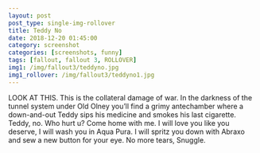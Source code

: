 ```yaml
---
layout: post
post_type: single-img-rollover
title: Teddy No
date: 2018-12-20 01:45:00
category: screenshot
categories: [screenshots, funny]
tags: [fallout, fallout 3, ROLLOVER]
img1: /img/fallout3/teddyno.jpg
img1_rollover: /img/fallout3/teddyno1.jpg
---
```


LOOK AT THIS. This is the collateral damage of war. In the darkness of the tunnel system under Old Olney you’ll find a grimy antechamber where a down-and-out Teddy sips his medicine and smokes his last cigarette. Teddy, no. Who hurt u? Come home with me. I will love you like you deserve, I will wash you in Aqua Pura. I will spritz you down with Abraxo and sew a new button for your eye. No more tears, Snuggle.
